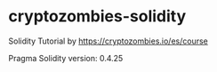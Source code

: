 # cryptozombies-solidity
Solidity Tutorial by https://cryptozombies.io/es/course

Pragma Solidity version: 0.4.25
